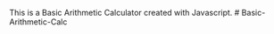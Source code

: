 This is a Basic Arithmetic Calculator created with Javascript.
#   B a s i c - A r i t h m e t i c - C a l c  
 